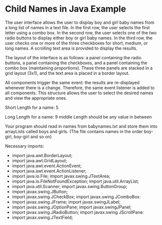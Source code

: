 # Child Names in Java Example 

The user interface allows the user to display boy and girl baby names from a long list of names in a text file. In the first row, the user selects the first letter using a combo box. In the second row, the user selects one of the two radio buttons to display either boy or girl baby names. In the third row, the user checks one or more of the three checkboxes for short, medium, or long names. A scrolling text area is provided to display the results.

The layout of the interface is as follows: a panel containing the radio buttons, a panel containing the checkboxes, and a panel containing the combo box (maintaining proportions). These three panels are stacked in a grid layout (3x1), and the text area is placed in a border layout.

All components trigger the same event: the results are re-displayed whenever there is a change. Therefore, the same event listener is added to all components. This structure allows the user to select the desired names and view the appropriate ones.

Short Length for a name: 5

Long Length for a name: 9 middle Length should be any value in between

Your program should read in names from babynames.txt and store them into arrayLists called boys and girls. (The file contains names in the order boy- girl, boy-girl and so on)

Necessary imports:
- import java.awt.BorderLayout; 
- import java.awt.GridLayout;
- import java.awt.event.ActionEvent;
- import java.awt.event.ActionListener;
- import java.io.File; import javax.swing.JTextArea;
- import java.io.FileNotFoundException; import java.util.ArrayList;
- import java.util.Scanner; import javax.swing.ButtonGroup;
- import javax.swing.JButton;
- import javax.swing.JCheckBox; import javax.swing.JComboBox:
- import javax.swing.JFrame; import javax.swingJLabel;
- import javax.swing.JOptionPane; import javax.swingJPanel;
- import javax.swing.JRadioButton; import javax.swing JScrollPane:
- import javax.swing.JTextField;
